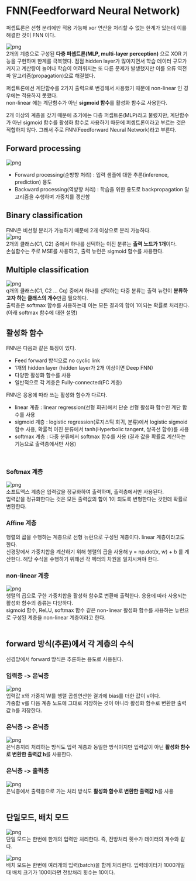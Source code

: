 # FNN(Feedforward Neural Network)

퍼셉트론은 선형 분리에만 적용 가능해 xor 연산을 처리할 수 없는 한계가 있는데 이를 해결한 것이 FNN 이다.<br>

![png](/_img/ml/fnn_xor.png) <br>
2개의 계층으로 구성된 **다층 퍼셉트론(MLP, multi-layer perception)** 으로 XOR 기능을 구현하며 한계를 극복했다. 점점 hidden layer가 많아지면서 학습 데이터 규모가 커지고 계산량이 늘어나 학습이 어려워지는 또 다른 문제가 발생했지만 이를 오류 역전파 알고리즘(propagation)으로 해결했다.<br>

퍼셉트론에선 계단함수를 2가지 출력으로 변경해서 사용했기 때문에 non-linear 인 경우에는 적용하지 못했다.<br>
non-linear 에는 계단함수가 아닌 **sigmoid 함수**를 활성화 함수로 사용한다.<br>

2개 이상의 계층을 갖기 때문에 초기에는 다층 퍼셉트론(MLP)라고 불렀지만, 계단함수가 아닌 sigmoid 함수를 활성화 함수로 사용하기 때문에 퍼셉트론이라고 부르는 것은 적합하지 않다. 그래서 주로 FNN(Feedforward Neural Network)라고 부른다.<br>

## Forward processing

![png](/_img/ml/fnn_processing.png) <br>

- Forward processing(순방향 처리) : 입력 샘플에 대한 추론(inference, prediction) 용도
- Backward processing(역방향 처리) : 학습을 위한 용도로 backpropagation 알고리즘을 수행하며 가중치를 갱신함

## Binary classification

FNN은 비선형 분리가 가능하기 때문에 2개 이상으로 분리 가능하다.<br>
![png](/_img/ml/fnn_binary_classification.png) <br>
2개의 클래스(C1, C2) 중에서 하나를 선택하는 이진 분류는 **출력 노드가 1개**이다.<br>
손실함수는 주로 MSE를 사용하고, 출력 뉴런은 sigmoid 함수를 사용한다.<br>


## Multiple classification

![png](/_img/ml/fnn_multiple_classification.png) <br>
q개의 클래스(C1, C2 ... Cq) 중에서 하나를 선택하는 다중 분류는 출력 뉴런이 **분류하고자 하는 클래스의 개수**만큼 필요하다.<br>
출력층은 softmax 함수를 사용하는데 이는 모든 결과의 합이 1이되는 확률로 처리한다.(아래 softmax 함수에 대한 설명)<br>

## 활성화 함수

FNN은 다음과 같은 특징이 있다.<br>

- Feed forward 방식으로 no cyclic link
- 1개의 hidden layer (hidden layer가 2개 이상이면 Deep FNN)
- 다양한 활성화 함수를 사용
- 일반적으로 각 계층은 Fully-connected(FC 계층)

FNN은 응용에 따라 쓰는 활성화 함수가 다르다.<br>

- linear 계층 : linear regression(선형 회귀)에서 단순 선형 활성화 함수인 계단 함수를 사용
- sigmoid 계층 : logistic regression(로지스틱 회귀, 분류)에서 logistic sigmoid 함수 사용, 확률적 이진 분류에서 tanh(Hyperbolic tangent, 쌍곡선 함수)를 사용
- softmax 계층 : 다중 분류에서 softmax 함수를 사용 (결과 값을 확률로 계산하는 기능으로 출력층에서만 사용)

<br>

### Softmax 계층

![png](/_img/ml/softmax.png) <br>
소프트맥스 계층은 입력값을 정규화하여 출력하며, 출력층에서만 사용된다.<br>
입력값을 정규화한다는 것은 모든 출력값의 합이 1이 되도록 변형한다는 것인데 확률로 변환한다.<br>

### Affine 계층

행렬의 곱을 수행하는 계층으로 선형 뉴런으로 구성된 계층이다. linear 계층이라고도 한다.<br>
신경망에서 가중치합을 계산하기 위해 행렬의 곱을 사용해 y = np.dot(x, w) + b 를 계산한다. 해당 수식을 수행하기 위해선 각 벡터의 차원을 일치시켜야 한다.<br>

### non-linear 계층

![png](/_img/ml/non_linear_function.png) <br>
행렬의 곱으로 구한 가중치합을 활성화 함수로 변환해 출력한다. 응용에 따라 사용되는 활성화 함수의 종류는 다양하다.<br>
sigmoid 함수, ReLU, softmax 함수 같은 non-linear 활성화 함수를 사용하는 뉴런으로 구성된 계층을 non-linear 계층이라고 한다.<br><br>

## forward 방식(추론)에서 각 계층의 수식

신경망에서 forward 방식은 추론하는 용도로 사용된다.<br>

### 입력층 -> 은닉층

![png](/_img/ml/input_layer_expression.png) <br>
입력값 x와 가중치 W를 행렬 곱셈연산한 결과에 bias를 더한 값이 v이다.<br>
가중합 v를 다음 계층 노드에 그대로 저장하는 것이 아니라 활성화 함수로 변환한 출력값 h를 저장한다.<br>

### 은닉층 -> 은닉층

![png](/_img/ml/hidden_layer_expression.png) <br>
은닉층끼리 처리하는 방식도 입력 계층과 동일한 방식이지만 입력값이 아닌 **활성화 함수로 변환한 출력값 h**를 사용한다.<br>

### 은닉층 -> 출력층

![png](/_img/ml/output_layer_expression.png) <br>
은닉층에서 출력층으로 가는 처리 방식도 **활성화 함수로 변환한 출력값 h**를 사용<br><br>

## 단일모드, 배치 모드

![png](/_img/ml/single_mode.png) <br>
단일 모드는 한번에 한개의 입력만 처리한다. 즉, 전방처리 횟수가 데이터의 개수와 같다.<br>

![png](/_img/ml/batch_mode.png) <br>
배치 모드는 한번에 여러개의 입력(batch)을 함께 처리한다. 입력데이터가 1000개일 때 배치 크기가 100이라면 전방처리 횟수는 10이다.<br>

